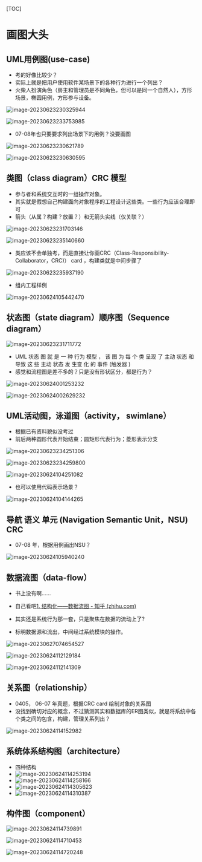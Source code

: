 [TOC]

# 画图大头

## UML用例图(use-case)

* 考的好像比较少？
* 实际上就是把用户使用软件某场景下的各种行为进行一个列出？
* 火柴人扮演角色（房主和管理员是不同角色，但可以是同一个自然人），方形场景，椭圆用例，方形参与设备。

![image-20230623230325944](assets/Review/image-20230623230325944.png)

![image-20230623233753985](assets/Review/image-20230623233753985.png)

* 07-08年也只要要求列出场景下的用例？没要画图

![image-20230623230621789](assets/Review/image-20230623230621789.png)

![image-20230623230630595](assets/Review/image-20230623230630595.png)





## 类图（class diagram）CRC 模型

* 参与者和系统交互时的一组操作对象。
* 其实就是假想自己构建面向对象程序的工程设计这些类。一些行为应该合理即可
* 箭头（从属？构建？放置？）和无箭头实线（仅关联？）

![image-20230623231703146](assets/Review/image-20230623231703146.png)

![image-20230623235140660](assets/Review/image-20230623235140660.png)



* 类应该不会单独考，而是直接让你画CRC（Class-Responsibility-Collaborator，CRC)） card ，构建类就是中间步骤了



![image-20230623235937190](assets/Review/image-20230623235937190.png)

* 组内工程样例

![image-20230624105442470](assets/Review/image-20230624105442470.png)



## 状态图（state diagram）顺序图（Sequence diagram）

![image-20230623231711772](assets/Review/image-20230623231711772.png)

*  UML 状态 图  就 是 一 种 行为 模型 ， 该 图 为 每 个 类 呈现 了 主动 状态 和导致 这 些 主动 状态 发 生变 化 的 事件 (触发器 )
* 感觉和流程图是差不多的？只是没有形状区分，都是行为？

![image-20230624001253232](assets/Review/image-20230624001253232.png)



![image-20230624002629232](assets/Review/image-20230624002629232.png)









## UML活动图，泳道图（activity， swimlane）

* 根据已有资料貌似没考过
* 前后两种圆形代表开始结束；圆矩形代表行为；菱形表示分支

![image-20230623234251306](assets/Review/image-20230623234251306.png)

![image-20230623234259800](assets/Review/image-20230623234259800.png)

![image-20230624104251082](assets/Review/image-20230624104251082.png)

* 也可以使用代码表示场景？

![image-20230624104144265](assets/Review/image-20230624104144265.png)

##  导航 语义 单元 (Navigation Semantic Unit，NSU) CRC

* 07-08 年，根据用例画出NSU？

![image-20230624105940240](assets/Review/image-20230624105940240.png)





## 数据流图（data-flow）

* 书上没有啊……
* 自己看吧[1. 结构化——数据流图 - 知乎 (zhihu.com)](https://zhuanlan.zhihu.com/p/149291955)

* 其实还是系统行为那一套，只是聚焦在数据的流动上了?
* 标明数据源和流出，中间经过系统模块的操作。

![image-20230627074654527](assets/Review/image-20230627074654527.png)



![image-20230624112129184](assets/Review/image-20230624112129184.png)

![image-20230624112141309](assets/Review/image-20230624112141309.png)



## 关系图（relationship）

* 0405，  06-07 年真题，根据CRC card 绘制对象的关系图
* 没找到确切对应的概念，不过猜测其实和数据库的ER图类似，就是将系统中各个类之间的包含，构建，管理关系列出？

![image-20230624114152982](assets/Review/image-20230624114152982.png)



## 系统体系结构图（architecture）

* 四种结构
* ![image-20230624114253194](assets/Review/image-20230624114253194.png)
* ![image-20230624114258166](assets/Review/image-20230624114258166.png)
* ![image-20230624114305623](assets/Review/image-20230624114305623.png)
* ![image-20230624114310387](assets/Review/image-20230624114310387.png)



## 构件图（component）

![image-20230624114739891](assets/Review/image-20230624114739891.png)



![image-20230624114710453](assets/Review/image-20230624114710453.png)



![image-20230624114720248](assets/Review/image-20230624114720248.png)
